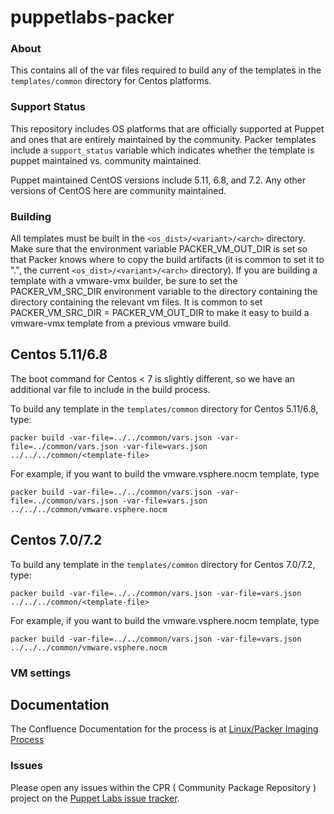 # puppetlabs-packer

### About

This contains all of the var files required to build any of the templates in the `templates/common` directory for Centos platforms.

### Support Status

This repository includes OS platforms that are officially supported at Puppet and ones that are entirely maintained by the community. Packer templates include a `support_status` variable which indicates whether the template is puppet maintained vs. community maintained.

Puppet maintained CentOS versions include 5.11, 6.8, and 7.2. Any other versions of CentOS here are community maintained.

### Building

All templates must be built in the `<os_dist>/<variant>/<arch>` directory. Make sure that the environment variable PACKER\_VM\_OUT\_DIR is set so that Packer knows where to copy the build artifacts (it is common to set it to ".", the current `<os_dist>/<variant>/<arch>` directory). If you are building a template with a vmware-vmx builder, be sure to set the PACKER\_VM\_SRC\_DIR environment variable to the directory containing the directory containing the relevant vm files. It is common to set PACKER\_VM\_SRC\_DIR = PACKER\_VM\_OUT\_DIR to make it easy to build a vmware-vmx template from a previous vmware build.

## Centos 5.11/6.8

The boot command for Centos < 7 is slightly different, so we have an additional var file to include in the build process.

To build any template in the `templates/common` directory for Centos 5.11/6.8, type:
```
packer build -var-file=../../common/vars.json -var-file=../common/vars.json -var-file=vars.json ../../../common/<template-file>
```

For example, if you want to build the vmware.vsphere.nocm template, type
```
packer build -var-file=../../common/vars.json -var-file=../common/vars.json -var-file=vars.json ../../../common/vmware.vsphere.nocm
```

## Centos 7.0/7.2
To build any template in the `templates/common` directory for Centos 7.0/7.2, type:
```
packer build -var-file=../../common/vars.json -var-file=vars.json ../../../common/<template-file>
```

For example, if you want to build the vmware.vsphere.nocm template, type
```
packer build -var-file=../../common/vars.json -var-file=vars.json ../../../common/vmware.vsphere.nocm
```

### VM settings


## Documentation

The Confluence Documentation for the process is at [Linux/Packer Imaging Process](https://confluence.puppetlabs.com/display/SRE/Linux+Image+Packer+Generation)

### Issues

Please open any issues within the CPR ( Community Package Repository ) project on the [Puppet Labs issue tracker](https://tickets.puppetlabs.com/browse/CPR).
